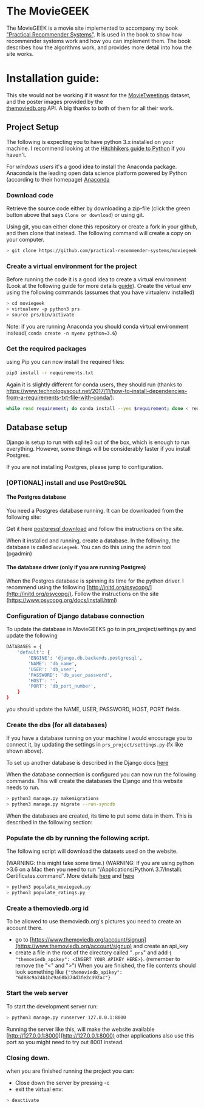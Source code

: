 # The MovieGEEK

The MovieGEEK is a movie site implemented to accompany my book
["Practical Recommender Systems"](https://www.manning.com/books/practical-recommender-systems).
It is used in the book to show how recommender systems work and how you can implement them. The book describes how the algorithms work, and provides more detail into how the site works.  

# Installation guide:

This site would not be working if it wasnt for the  [MovieTweetings](https://github.com/sidooms/MovieTweetings) dataset, and the poster images provided by the  
[themoviedb.org](https://www.themoviedb.org) API. A big thanks to both of them for all their work.
 
## Project Setup
The following is expecting you to have python 3.x installed on your machine. I recommend looking at the [Hitchhikers guide to Python](http://docs.python-guide.org/en/latest/) if you haven't.
 
For *windows users* it's a good idea to install the Anaconda package. Anaconda is the leading open data science platform powered by Python (according to their homepage) [Anaconda](https://www.continuum.io/downloads)
 
### Download code
Retrieve the source code either by downloading a zip-file (click the green button above that says `Clone or download`) or using git. 

Using git, you can either clone this repository or create a fork in your github, and then clone that instead. The following command will create a copy on your computer. 

```bash
> git clone https://github.com/practical-recommender-systems/moviegeek.git
```
### Create a virtual environment for the project 
Before running the code it is a good idea to create a virtual environment
(Look at the following guide for more details [guide](http://docs.python-guide.org/en/latest/dev/virtualenvs/#virtualenvironments-ref)).
Create the virtual env using the following commands (assumes that you have virtualenv installed)
 
```bash
> cd moviegeek
> virtualenv -p python3 prs
> source prs/bin/activate
```

Note: if you are running Anaconda you should conda virtual environment instead( ```conda create -n myenv python=3.6```)

### Get the required packages
using Pip you can now install the required files:
```bash
pip3 install -r requirements.txt
```
Again it is slightly different for conda users, they should run (thanks to https://www.technologyscout.net/2017/11/how-to-install-dependencies-from-a-requirements-txt-file-with-conda/):
```bash 
while read requirement; do conda install --yes $requirement; done < requirements.txt
```


## Database setup
Django is setup to run with sqllite3 out of the box, which is enough to run everything. 
However, some things will be considerably faster if you install Postgres.

If you are not installing Postgres, please jump to configuration. 

### [OPTIONAL] install and use PostGreSQL

#### The Postgres database
You need a Postgres database running. It can be downloaded from the following site:

Get it here [postgresql download](https://www.postgresql.org/download/) 
and follow the instructions on the site.

When it installed and running, create a database. 
In the following, the database is called `moviegeek`. You can do this using the admin tool (pgadmin)

#### The database driver (only if you are running Postgres)
When the Postgres database is spinning its time for the python driver. I recommend using the following 
[http://initd.org/psycopg/](http://initd.org/psycopg/). Follow the instructions on the site (https://www.psycopg.org/docs/install.html)

### Configuration of Django database connection

To update the database in MovieGEEKS go to in prs_project/settings.py 
and update the following 

```bash
DATABASES = {
    'default': {
        'ENGINE': 'django.db.backends.postgresql',
        'NAME': 'db_name',                      
        'USER': 'db_user',
        'PASSWORD': 'db_user_password',
        'HOST': '',
        'PORT': 'db_port_number',
    }
}
```
you should update the NAME, USER, PASSWORD, HOST, PORT fields.

### Create the dbs (for all databases)
If you have a database running on your machine I would encourage 
you to connect it, by updating the settings in `prs_project/settings.py` (fx like shown above). 

To set up another database is described in the Django docs [here](https://docs.djangoproject.com/en/2.0/ref/databases/)

When the database connection is configured you can now run the following commands. This will create the 
databases the Django and this website needs to run. 

```bash
> python3 manage.py makemigrations
> python3 manage.py migrate --run-syncdb
```
When the databases are created, its time to put some data in them. This is described in the following section:

### Populate the db by running the following script. 

The following script will download the datasets used on the website. 

(WARNING: this might take some time.)
(WARNING: If you are using python >3.6 on a Mac then you need to run 
"/Applications/Python\ 3.7/Install\ Certificates.command". More details [here](https://bugs.python.org/issue28150) and [here](https://timonweb.com/tutorials/fixing-certificate_verify_failed-error-when-trying-requests_html-out-on-mac/)
```bash
> python3 populate_moviegeek.py
> python3 populate_ratings.py
```

### Create a themoviedb.org id
To be allowed to use themoviedb.org's pictures you need to create an account there. 

* go to [https://www.themoviedb.org/account/signup](https://www.themoviedb.org/account/signup) and create an api_key
* create a file in the root of the directory called "`.prs`" and add 
`{ "themoviedb_apikey": <INSERT YOUR APIKEY HERE>}`.
(remember to remove the "<" and ">") 
When you are finished, the file contents should look something like 
```{"themoviedb_apikey": "6d88c9a24b1bc9a60b374d3fe2cd92ac"}```

### Start the web server
 To start the development server run:
```bash
> python3 manage.py runserver 127.0.0.1:8000
```
Running the server like this, will make the website available 
[http://127.0.0.1:8000](http://127.0.0.1:8000) other applications also use this port
so you might need to try out 8001 instead. 

### Closing down.
when you are finished running the project you can:
* Close down the server by pressing <CLTR>-c  
* exit the virtual env:
```bash
> deactivate
```
